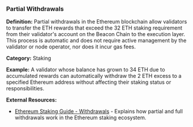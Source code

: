### Partial Withdrawals

**Definition:** Partial withdrawals in the Ethereum blockchain allow validators to transfer the ETH rewards that exceed the 32 ETH staking requirement from their validator's account on the Beacon Chain to the execution layer. This process is automatic and does not require active management by the validator or node operator, nor does it incur gas fees.

**Category:** Staking

**Example:** A validator whose balance has grown to 34 ETH due to accumulated rewards can automatically withdraw the 2 ETH excess to a specified Ethereum address without affecting their staking status or responsibilities.

**External Resources:**
- [Ethereum Staking Guide - Withdrawals](https://ethereum.org/en/staking/withdrawals/) - Explains how partial and full withdrawals work in the Ethereum staking ecosystem.
